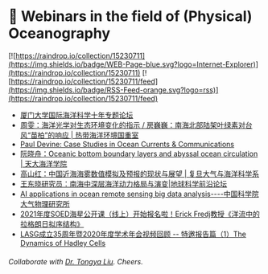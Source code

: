 # 🌊 Webinars in the field of (Physical) Oceanography

[![https://raindrop.io/collection/15230711](https://img.shields.io/badge/WEB-Page-blue.svg?logo=Internet-Explorer)](https://raindrop.io/collection/15230711) [![https://raindrop.io/collection/15230711/feed](https://img.shields.io/badge/RSS-Feed-orange.svg?logo=rss)](https://raindrop.io/collection/15230711/feed)

<!-- BLOG-POST-LIST:START -->
- [厦门大学国际海洋科学十年专题论坛](https://mp.weixin.qq.com/s/dE5ACD4HFKoqP6pWZ2FKXQ)
- [周雯：海洋光学对生态环境变化的指示 / 房巍巍：南海北部陆架叶绿素对台风“苗柏”的响应 | 热带海洋环境国重室](http://lto.scsio.ac.cn/xwtz/xsbg/202101/t20210112_617105.html)
- [Paul Devine: Case Studies in Ocean Currents & Communications](https://go4.teledynemarine.com/l/807113/2020-12-15/2fzbh)
- [阮晓舟：Oceanic bottom boundary layers and abyssal ocean circulation | 天大海洋学院](https://mp.weixin.qq.com/s/HgFw8SMZEBou3HOGFuGV1Q)
- [高山红：中国近海海雾数值模拟及预报的现状与展望 | 复旦大气与海洋科学系](https://meeting.tencent.com/s/T1jybM5ZWvgK)
- [王东晓研究员：南海中深层海洋动力格局与演变|地球科学前沿论坛](https://mp.weixin.qq.com/s/yGOKW6w4LHuvrk4uSWP58A)
- [AI applications in ocean remote sensing big data analysis----中国科学院大气物理研究所](http://www.iap.cas.cn/gb/xwdt/xshd/202101/t20210108_5854164.html)
- [2021年度SOED海星公开课（线上）开始报名啦！Erick Fredj教授《洋流中的拉格朗日拟序结构》](https://mp.weixin.qq.com/s/q3VrqJq_1zbEQ_2NSpWbdQ)
- [LASG成立35周年暨2020年度学术年会视频回顾 -- 特邀报告篇（1）The Dynamics of Hadley Cells](https://mp.weixin.qq.com/s/aaAjTJXkCVhKiU1ShhTWJQ)
<!-- BLOG-POST-LIST:END -->

###### Collaborate with [Dr. Tongya Liu](https://liutongya.github.io/). Cheers.
